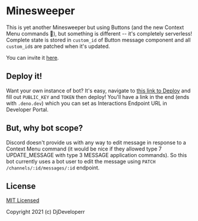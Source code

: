 # Minesweeper

This is yet another Minesweeper but using Buttons (and the new Context Menu
commands :eyes:), but something is different -- it's completely serverless!
Complete state is stored in `custom_id` of Button message component and all
`custom_id`s are patched when it's updated.

You can invite it
[here](https://discord.com/api/oauth2/authorize?client_id=874879655511982110&scope=applications.commands+bot&permissions=2048).

## Deploy it!

Want your own instance of bot? It's easy, navigate to
[this link to Deploy](https://dash.deno.com/new?url=https://raw.githubusercontent.com/DjDeveloperr/Minesweeper/main/mod.ts&env=TOKEN,PUBLIC_KEY)
and fill out `PUBLIC_KEY` and `TOKEN` then deploy! You'll have a link in the end
(ends with `.deno.dev`) which you can set as Interactions Endpoint URL in
Developer Portal.

## But, why bot scope?

Discord doesn't provide us with any way to edit message in response to a Context
Menu command (it would be nice if they allowed type 7 UPDATE_MESSAGE with type 3
MESSAGE application commands). So this bot currently uses a bot user to edit the
message using `PATCH /channels/:id/messages/:id` endpoint.

## License

[MIT Licensed](./LICENSE)

Copyright 2021 (c) DjDeveloperr
